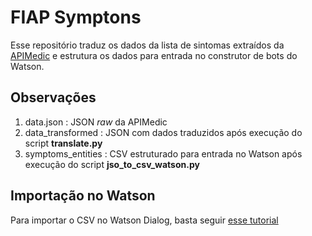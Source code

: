 # FIAP Symptons

Esse repositório traduz os dados da lista de sintomas extraídos da [APIMedic](https://apimedic.com/) e estrutura os dados para entrada no construtor de bots do Watson.

## Observações

1. data.json : JSON *raw* da APIMedic
2. data_transformed : JSON com dados traduzidos após execução do script  __translate.py__
3. symptoms_entities : CSV estruturado para entrada no Watson  após execução do script __jso_to_csv_watson.py__

## Importação no Watson

Para importar o CSV no Watson Dialog, basta seguir [esse tutorial](https://cloud.ibm.com/docs/assistant?topic=assistant-entities#entities-import)
